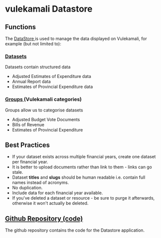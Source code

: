 # vulekamali Datastore

## Functions

The [DataStore ](https://data.vulekamali.gov.za/)is used to manage the data displayed on Vulekamali, for example \(but not limited to\):

### [Datasets](https://data.vulekamali.gov.za/dataset)

Datasets contain structured data

* Adjusted Estimates of Expenditure data
* Annual Report data
* Estimates of Provincial Expenditure data

### [Groups ](https://data.vulekamali.gov.za/group)\(Vulekamali categories\)

Groups allow us to categorise datasets

* Adjusted Budget Vote Documents
* Bills of Revenue
* Estimates of Provincial Expenditure

## Best Practices

* If your dataset exists across multiple financial years, create one dataset per financial year.
* It is better to upload documents rather than link to them - links can go stale.
* Dataset **titles** and **slugs** should be human readable i.e. contain full names instead of acronyms.
* No duplication.
* Include data for each financial year available.
* If you've deleted a dataset or resource - be sure to purge it afterwards, otherwise it won't actually be deleted.

## [Github Repository \(code\)](https://github.com/OpenUpSA/treasury-ckan)

The github repository contains the code for the Datastore application.

